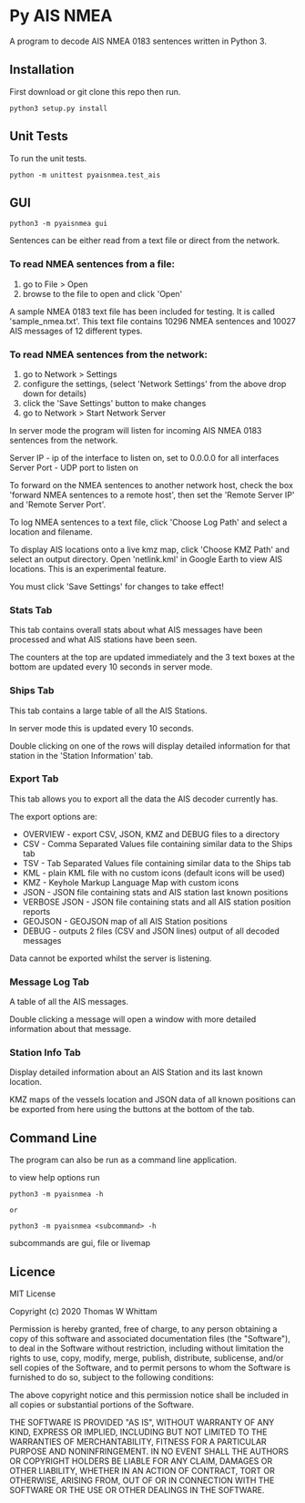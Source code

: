 # Py AIS NMEA

A program to decode AIS NMEA 0183 sentences written in Python 3.


## Installation

First download or git clone this repo then run.

```
python3 setup.py install
```

## Unit Tests
To run the unit tests.

```
python -m unittest pyaisnmea.test_ais
```

## GUI

```
python3 -m pyaisnmea gui
```

Sentences can be either read from a text file or direct from the network.

### To read NMEA sentences from a file:
1. go to File > Open
2. browse to the file to open and click 'Open'

A sample NMEA 0183 text file has been included for testing. It is called 'sample_nmea.txt'.
This text file contains 10296 NMEA sentences and 10027 AIS messages of 12 different types.

### To read NMEA sentences from the network:
1. go to Network > Settings
2. configure the settings,
   (select 'Network Settings' from the above drop down for details)
3. click the 'Save Settings' button to make changes
4. go to Network > Start Network Server

In server mode the program will listen for incoming AIS NMEA 0183 sentences
from the network.

Server IP - ip of the interface to listen on, set to 0.0.0.0 for all interfaces
Server Port - UDP port to listen on

To forward on the NMEA sentences to another network host, check the box
'forward NMEA sentences to a remote host', then set the 'Remote Server IP' and
'Remote Server Port'.

To log NMEA sentences to a text file, click 'Choose Log Path' and select a
location and filename.

To display AIS locations onto a live kmz map, click 'Choose KMZ Path' and
select an output directory.
Open 'netlink.kml' in Google Earth to view AIS locations.
This is an experimental feature.

You must click 'Save Settings' for changes to take effect!

### Stats Tab
This tab contains overall stats about what AIS messages have been processed and
what AIS stations have been seen.

The counters at the top are updated immediately and the 3 text boxes at the
bottom are updated every 10 seconds in server mode.

### Ships Tab
This tab contains a large table of all the AIS Stations.

In server mode this is updated every 10 seconds.

Double clicking on one of the rows will display detailed information for that
station in the 'Station Information' tab.

### Export Tab
This tab allows you to export all the data the AIS decoder currently has.

The export options are:

* OVERVIEW     - export CSV, JSON, KMZ and DEBUG files to a directory
* CSV          - Comma Separated Values file containing similar data to the Ships tab
* TSV          - Tab Separated Values file containing similar data to the Ships tab
* KML          - plain KML file with no custom icons (default icons will be used)
* KMZ          - Keyhole Markup Language Map with custom icons
* JSON         - JSON file containing stats and AIS station last known positions
* VERBOSE JSON - JSON file containing stats and all AIS station position reports
* GEOJSON      - GEOJSON map of all AIS Station positions
* DEBUG        - outputs 2 files (CSV and JSON lines) output of all decoded messages

Data cannot be exported whilst the server is listening.

### Message Log Tab
A table of all the AIS messages.

Double clicking a message will open a window with more detailed information
about that message.

### Station Info Tab
Display detailed information about an AIS Station and its last known location.

KMZ maps of the vessels location and JSON data of all known positions can be
exported from here using the buttons at the bottom of the tab.

## Command Line

The program can also be run as a command line application.

to view help options run

```
python3 -m pyaisnmea -h

or

python3 -m pyaisnmea <subcommand> -h
```

subcommands are gui, file or livemap

## Licence

MIT License

Copyright (c) 2020 Thomas W Whittam

Permission is hereby granted, free of charge, to any person obtaining a copy
of this software and associated documentation files (the "Software"), to deal
in the Software without restriction, including without limitation the rights
to use, copy, modify, merge, publish, distribute, sublicense, and/or sell
copies of the Software, and to permit persons to whom the Software is
furnished to do so, subject to the following conditions:

The above copyright notice and this permission notice shall be included in all
copies or substantial portions of the Software.

THE SOFTWARE IS PROVIDED "AS IS", WITHOUT WARRANTY OF ANY KIND, EXPRESS OR
IMPLIED, INCLUDING BUT NOT LIMITED TO THE WARRANTIES OF MERCHANTABILITY,
FITNESS FOR A PARTICULAR PURPOSE AND NONINFRINGEMENT. IN NO EVENT SHALL THE
AUTHORS OR COPYRIGHT HOLDERS BE LIABLE FOR ANY CLAIM, DAMAGES OR OTHER
LIABILITY, WHETHER IN AN ACTION OF CONTRACT, TORT OR OTHERWISE, ARISING FROM,
OUT OF OR IN CONNECTION WITH THE SOFTWARE OR THE USE OR OTHER DEALINGS IN THE
SOFTWARE.
